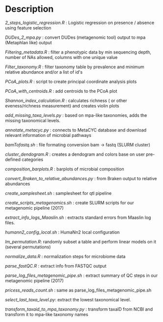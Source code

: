 Description 
====================================

*2_steps_logistic_regression.R*  : Logistic regression on presence / absence using feature selection

*DUDes_2_mpa.py* : convert DUDes (metagenomic tool) output to mpa (Metaphlan like) output

*Filtering_metadata.R* : filter a phenotypic data by min sequencing depth, number of NAs allowed, columns with one unique value

*Filter_taxonomy.R* : filter taxonomy table by prevalence and minimum relative abundance and/or a list of id's 

*PCoA_plots.R* : script to create principal coordinate analysis plots

*PCoA_with_centroids.R* : add centroids to the PCoA plot

*Shannon_index_calculation.R* : calculates richness ( or other eveness/richness measurement) and creates violin plots

*add_missing_taxa_levels.py* : based on mpa-like taxonomies, adds the missing taxonomical levels. 

*annotate_metacyc.py* : connects to MetaCYC database and download relevant information of microbial pathways

*bamTofastq.sh* : file formating conversion bam -> fastq (SLURM cluster)

*cluster_dendogram.R* : creates a dendogram and colors base on user pre-defined categories

*composition_barplots.R* : barplots of microbial composition

*convert_Braken_to_relative_abundances.py* : from Braken output to relative abundances

*create_samplesheet.sh* : samplesheet for qtl pipeline

*create_scripts_metagenomics.sh* : create SLURM scripts for our metagenomic pipeline (2017)

*extract_info_logs_Maaslin.sh* : extracts standard errors from Maaslin log files. 

*humann2_config_local.sh* : HumaNn2 local configuration

*lm_permutation.R*: randomly subset a table and perform linear models on it (several permutations)

*normalize_data.R* : normalization steps for microbiome data

*parse_fastQC.R* : extract info from FASTQC output

*parse_log_files_metagenomic_pipe.sh* : extract summary of QC steps in our metagenomic pipeline (2017)

*pricess_reads_count.sh* : same as parse_log_files_metagenomic_pipe.sh

*select_last_taxa_level.py*: extract the lowest taxonomical level. 

*transform_taxaid_to_mpa_taxonomy.py* : transform taxaID from NCBI and transform it to mpa-like taxonomy names

